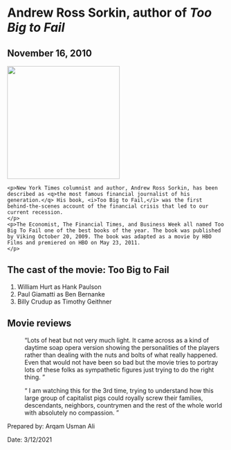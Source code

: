 
<html lang="en">

<body>


<h1>Andrew Ross Sorkin, author of <i>Too Big to Fail</i></h1>
<h2>    November 16, 2010 </h2>
<img src="image/sorkin_desk260.jpg" width="260">

	<p>New York Times columnist and author, Andrew Ross Sorkin, has been described as <q>the most famous financial journalist of his generation.</q> His book, <i>Too Big to Fail,</i> was the first behind-the-scenes account of the financial crisis that led to our current recession.
	</p>
	<p>The Economist, The Financial Times, and Business Week all named Too Big To Fail one of the best books of the year. The book was published by Viking October 20, 2009. The book was adapted as a movie by HBO Films and premiered on HBO on May 23, 2011.
	</p>
<h2>The cast of the movie: Too Big to Fail </h2>
	<ol>
		<li>William Hurt as Hank Paulson</li>
		<li>Paul Giamatti as Ben Bernanke</li>
		<li>Billy Crudup as Timothy Geithner</li>
	</ol>
	<h2>Movie reviews</h2>
	<p style="margin-left: 40px">
	<q>Lots of heat but not very much light. It came across as a kind of daytime soap opera version showing the personalities of the players rather than dealing with the nuts and bolts of what really happened. Even that would not have been so bad but the movie tries to portray lots of these folks as sympathetic figures just trying to do the right thing.
	</q>
		</p>
<p style="margin-left: 40px">
<q>
	I am watching this for the 3rd time, trying to understand how this large group of capitalist pigs could royally screw their families, descendants, neighbors, countrymen and the rest of the whole world with absolutely no compassion.
</q>
	</p>
<footer> <p>Prepared by: Arqam Usman Ali</p>
		Date: 3/12/2021 </footer>
	
</body>
